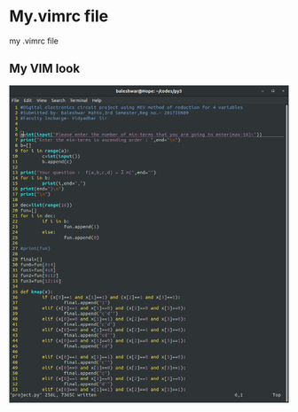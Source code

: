 # My.vimrc file
my .vimrc file

## My VIM look                          
![Screenshot](vim_look.png)
